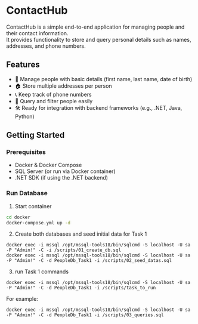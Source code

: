 # ContactHub
ContactHub is a simple end-to-end application for managing people and their contact information.  
It provides functionality to store and query personal details such as names, addresses, and phone numbers.  

## Features
- 📇 Manage people with basic details (first name, last name, date of birth)
- 🏠 Store multiple addresses per person
- 📞 Keep track of phone numbers
- 🔎 Query and filter people easily
- 🛠️ Ready for integration with backend frameworks (e.g., .NET, Java, Python)

## Getting Started

### Prerequisites
- Docker & Docker Compose
- SQL Server (or run via Docker container)
- .NET SDK (if using the .NET backend)

### Run Database
1. Start container

```bash
cd docker
docker-compose.yml up -d
```

2. Create both databases and seed initial data for Task 1
```
docker exec -i mssql /opt/mssql-tools18/bin/sqlcmd -S localhost -U sa -P "Admin!" -C -i /scripts/01_create_db.sql
docker exec -i mssql /opt/mssql-tools18/bin/sqlcmd -S localhost -U sa -P "Admin!" -C -d PeopleDb_Task1 -i /scripts/02_seed_datas.sql
```

3. run Task 1 commands
```
docker exec -i mssql /opt/mssql-tools18/bin/sqlcmd -S localhost -U sa -P "Admin!" -C -d PeopleDb_Task1 -i /scripts/task_to_run
```
For example:
```
docker exec -i mssql /opt/mssql-tools18/bin/sqlcmd -S localhost -U sa -P "Admin!" -C -d PeopleDb_Task1 -i /scripts/03_queries.sql
```
